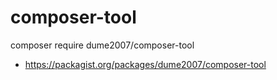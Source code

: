 # composer-tool
composer require dume2007/composer-tool

- https://packagist.org/packages/dume2007/composer-tool
